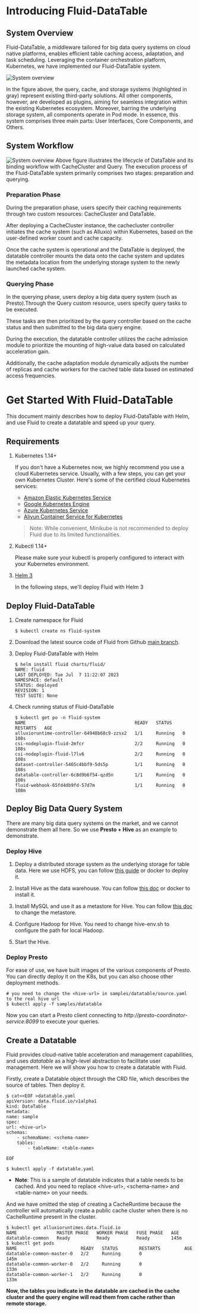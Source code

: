 # Introducing Fluid-DataTable
## System Overview
 
Fluid-DataTable, a middleware tailored for big data query systems on cloud native platforms, enables efficient table caching access, adaptation, and task scheduling.
Leveraging the container orchestration platform, Kubernetes, we have implemented our Fluid-DataTable system.

![System overview](.\images\system.png)

In the figure above, the query, cache, and storage systems (highlighted in gray) represent existing third-party solutions. All other components, however, are developed as plugins, aiming for seamless integration within the existing Kubernetes ecosystem.
Moreover, barring the underlying storage system, all components operate in Pod mode.
In essence, this system comprises three main parts: User Interfaces, Core Components, and Others.

## System Workflow
![System overview](.\images\workflow.png)
Above figure illustrates the lifecycle of DataTable and its binding workflow with CacheCluster and Query.
The execution process of the Fluid-DataTable system primarily comprises two stages: preparation and querying.

### Preparation Phase
During the preparation phase, users specify their caching requirements through two custom resources: CacheCluster and DataTable.

After deploying a CacheCluster instance, the cachecluster controller initiates the cache system (such as Alluxio) within Kubernetes, based on the user-defined worker count and cache capacity.

Once the cache system is operational and the DataTable is deployed, the datatable controller mounts the data onto the cache system and updates the metadata location from the underlying storage system to the newly launched cache system.

### Querying Phase
In the querying phase, users deploy a big data query system (such as Presto).Through the Query custom resource, users specify query tasks to be executed.

These tasks are then prioritized by the query controller based on the cache status and then submitted to the big data query engine.

During the execution, the datatable controller utilizes the cache admission module to prioritize the mounting of high-value data based on calculated acceleration gain.

Additionally, the cache adaptation module dynamically adjusts the number of replicas and cache workers for the cached table data based on estimated access frequencies.

# Get Started With Fluid-DataTable
This document mainly describes how to deploy Fluid-DataTable with Helm, and use Fluid to create a datatable and speed up your query.

## Requirements  

1. Kubernetes 1.14+

    If you don't have a Kubernetes now, we highly recommend you use a cloud Kubernetes service. Usually, with a few steps, you can get your own Kubernetes Cluster. Here's some of the certified cloud Kubernetes services: 
    - [Amazon Elastic Kubernetes Service](https://aws.amazon.com/eks/)
    - [Google Kubernetes Engine](https://cloud.google.com/kubernetes-engine/)
    - [Azure Kubernetes Service](https://docs.microsoft.com/en-us/azure/aks/tutorial-kubernetes-deploy-cluster)
    - [Aliyun Container Service for Kubernetes](https://www.aliyun.com/product/kubernetes)

    > Note: While convenient, Minikube is not recommended to deploy Fluid due to its limited functionalities.

2. Kubectl 1.14+

    Please make sure your kubectl is properly configured to interact with your Kubernetes environment.

3. [Helm 3](https://helm.sh/docs/intro/install/)

    In the following steps, we'll deploy Fluid with Helm 3

## Deploy Fluid-DataTable
1. Create namespace for Fluid 
    ```shell
    $ kubectl create ns fluid-system
    ```  
2. Download the latest source code of Fluid from Github [main branch](https://github.com/nju-lands/Fluid-DataTable).

3. Deploy Fluid-DataTable with Helm
    ```shell
    $ helm install fluid charts/fluid/
    NAME: fluid
    LAST DEPLOYED: Tue Jul  7 11:22:07 2023
    NAMESPACE: default
    STATUS: deployed
    REVISION: 1
    TEST SUITE: None
    ```

4. Check running status of Fluid-DataTable
    ```shell
    $ kubectl get po -n fluid-system
    NAME                                         READY   STATUS    RESTARTS   AGE
    alluxioruntime-controller-64948b68c9-zzsx2   1/1     Running   0          108s
    csi-nodeplugin-fluid-2mfcr                   2/2     Running   0          108s
    csi-nodeplugin-fluid-l7lv6                   2/2     Running   0          108s
    dataset-controller-5465c4bbf9-5ds5p          1/1     Running   0          108s
    datatable-controller-6c8d9b6f54-qzd5n        1/1     Running   0          108s
    fluid-webhook-65fd4db9fd-57d7m               1/1     Running   0          108m
    ```

## Deploy Big Data Query System
There are many big data query systems on the market, and we cannot demonstrate them all here. So we use **Presto + Hive** as an example to demonstrate.

### Deploy Hive
1. Deploy a distributed storage system as the underlying storage for table data. Here we use HDFS, you can follow [this guide](https://hadoop.apache.org/docs/stable/hadoop-project-dist/hadoop-common/SingleCluster.html) or docker to deploy it.

2. Install Hive as the data warehouse. You can follow [this doc](https://cwiki.apache.org/confluence/display/hive/gettingstarted) or docker to install it.

3. Install MySQL and use it as a metastore for Hive. You can follow [this doc](https://data-flair.training/blogs/configure-hive-metastore-to-mysql/) to change the metastore.

4. Configure Hadoop for Hive. You need to change hive-env.sh to configure the path for local Hadoop.

5. Start the Hive.

### Deploy Presto
For ease of use, we have built images of the various components of Presto. You can directly deploy it on the K8s, but you can also choose other deployment methods.

```shell
# you need to change the <hive-url> in samples/datatable/source.yaml to the real hive url
$ kubectl apply -f samples/datatable
```

Now you can start a Presto client connecting to *http://presto-coordinator-service:8099* to execute your queries.


## Create a Datatable
Fluid provides cloud-native table acceleration and management capabilities, and uses *datatable* as a high-level abstraction to facilitate user management. Here we will show you how to create a datatable with Fluid. 

Firstly, create a Datatable object through the CRD file, which describes the source of tables. Then deploy it.  
```shell 
$ cat<<EOF >datatable.yaml
apiVersion: data.fluid.io/v1alpha1
kind: DataTable
metadata:
name: sample
spec:
url: <hive-url>
schemas:
    - schemaName: <schema-name>
    tables:
        - tableName: <table-name>

EOF
```  

```shell
$ kubectl apply -f datatable.yaml
```
- **Note**: This is a sample of datatable indicates that a table needs to be cached. And you need to replace \<hive-url\>, \<schema-name\> and \<table-name\> on your needs.
    
And we have omitted the step of creating a CacheRuntime because the controller will automatically create a public cache cluster when there is no CacheRuntime present in the cluster.

```shell 
$ kubectl get alluxioruntimes.data.fluid.io  
NAME               MASTER PHASE   WORKER PHASE   FUSE PHASE   AGE
datatable-common   Ready          Ready          Ready        145m
$ kubectl get pods                   
NAME                        READY   STATUS        RESTARTS         AGE
datatable-common-master-0   2/2     Running       0                145m
datatable-common-worker-0   2/2     Running       0                133m
datatable-common-worker-1   2/2     Running       0                133m
```

**Now, the tables you indicate in the datatable are cached in the cache cluster and the query engine will read them from cache rather than remote storage.**
